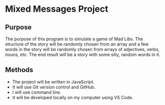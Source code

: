# Mixed Messages Project

## Purpose

The purpose of this program is to simulate a game of Mad Libs. The structure of the story will be randomly chosen from an array and a few words in the story will be randomly chosen from arrays of adjectives, verbs, nouns, etc. The end result will be a story with some silly, random words in it.

## Methods

- The project will be written in JavaScript.
- It will use Git version control and GitHub.
- I will use command line.
- It will be developed locally on my computer using VS Code.